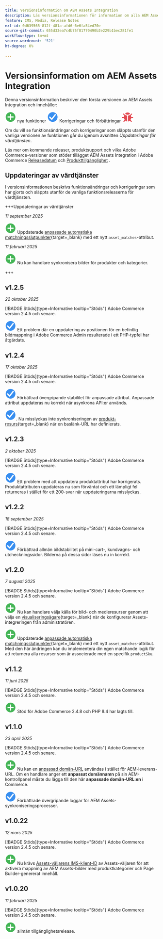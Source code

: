 ```yaml
---
title: Versionsinformation om AEM Assets Integration
description: Läs versionsinformationen för information om alla AEM Assets Integration-utgåvor.
feature: CMS, Media, Release Notes
exl-id: 0d639565-812f-481a-afd6-6e6fa54ed70e
source-git-commit: 655d33ea7c4b75f81770490b2e229b1bec281fe1
workflow-type: tm+mt
source-wordcount: '521'
ht-degree: 0%

---
```


# Versionsinformation om AEM Assets Integration

Denna versionsinformation beskriver den första versionen av AEM Assets Integration och innehåller:

![Nya](../assets/new.svg) nya funktioner
![&#x200B; Åtgärdat problem &#x200B;](../assets/fix.svg) Korrigeringar och förbättringar
![Kända fel](../assets/bug.svg)

Om du vill se funktionsändringar och korrigeringar som släppts utanför den vanliga versionen av funktionen går du igenom avsnitten _Uppdateringar för värdtjänsten_.

Läs mer om kommande releaser, produktsupport och vilka Adobe Commerce-versioner som stöder tillägget AEM Assets Integration i Adobe Commerce [Releasedatum](https://experienceleague.adobe.com/en/docs/commerce-operations/release/planning/schedule) och [Produkttillgänglighet](https://experienceleague.adobe.com/en/docs/commerce-operations/release/product-availability) .

## Uppdateringar av värdtjänster

I versionsinformationen beskrivs funktionsändringar och korrigeringar som har gjorts och släppts utanför de vanliga funktionsreleaserna för värdtjänsten.

+++Uppdateringar av värdtjänster

_11 september 2025_

![Nytt problem](../assets/new.svg) Uppdaterade [anpassade automatiska matchningsslutpunkter](https://experienceleague.adobe.com/en/docs/commerce/aem-assets-integration/synchronize/custom-match){target=_blank} med ett nytt `asset_matches`-attribut.

_11 februari 2025_

![Nytt problem](../assets/new.svg) Nu kan handlare synkronisera bilder för produkter och kategorier.

+++

## v1.2.5

_22 oktober 2025_

[!BADGE Stöds]{type=Informative tooltip="Stöds"} Adobe Commerce version 2.4.5 och senare.

![Korrigerat problem](../assets/fix.svg)<!-- Issue ACAP-1161 --> Ett problem där en uppdatering av positionen för en befintlig bildmappning i Adobe Commerce Admin resulterade i ett PHP-typfel har åtgärdats.

## v1.2.4

_17 oktober 2025_

[!BADGE Stöds]{type=Informative tooltip="Stöds"} Adobe Commerce version 2.4.5 och senare.

![Korrigerat problem](../assets/fix.svg)<!-- Issue ACAP-1155 --> Förbättrad övergripande stabilitet för anpassade attribut. Anpassade attribut uppdateras nu korrekt när asynkrona API:er används.

![Ett problem har korrigerats](../assets/fix.svg)<!-- Issue ACAP-1074 -->. Nu misslyckas inte synkroniseringen av [produkt-resurs](https://experienceleague.adobe.com/en/docs/commerce-admin/stores-sales/site-store/store-urls#configure-the-base-url){target=_blank} när en baslänk-URL har definierats.

## v1.2.3

_2 oktober 2025_

[!BADGE Stöds]{type=Informative tooltip="Stöds"} Adobe Commerce version 2.4.5 och senare.

![Korrigerat problem](../assets/fix.svg)<!-- Issue ACAP-1135 --> Ett problem med att uppdatera produktattribut har korrigerats. Produktattributen uppdateras nu som förväntat och ett lämpligt fel returneras i stället för ett 200-svar när uppdateringarna misslyckas.

## v1.2.2

_18 september 2025_

[!BADGE Stöds]{type=Informative tooltip="Stöds"} Adobe Commerce version 2.4.5 och senare.

![Korrigerat problem](../assets/fix.svg)<!-- Issue ACAP-1110 --> Förbättrad allmän bildstabilitet på mini-cart-, kundvagns- och utcheckningssidor. Bilderna på dessa sidor läses nu in korrekt.

## v1.2.0

_7 augusti 2025_

[!BADGE Stöds]{type=Informative tooltip="Stöds"} Adobe Commerce version 2.4.5 och senare.

![Nytt problem](../assets/new.svg)<!-- Issue ACAP-1018 --> Nu kan handlare välja källa för bild- och medieresurser genom att välja en [visualiseringsägare](https://experienceleague.adobe.com/en/docs/commerce/aem-assets-integration/get-started/setup-synchronization){target=_blank} när de konfigurerar Assets-integreringen från administratören.

![Nytt problem](../assets/new.svg)<!-- Issue ACAP-1078 --> Uppdaterade [anpassade automatiska matchningsslutpunkter](https://experienceleague.adobe.com/en/docs/commerce/aem-assets-integration/synchronize/custom-match){target=_blank} med ett nytt `asset_matches`-attribut. Med den här ändringen kan du implementera din egen matchande logik för att returnera alla resurser som är associerade med en specifik `productSku`.

## v1.1.2

_11 juni 2025_

[!BADGE Stöds]{type=Informative tooltip="Stöds"} Adobe Commerce version 2.4.5 och senare.

![Nytt problem](../assets/new.svg)<!-- Issue ACAP-1041 --> Stöd för Adobe Commerce 2.4.8 och PHP 8.4 har lagts till.

## v1.1.0

_23 april 2025_

[!BADGE Stöds]{type=Informative tooltip="Stöds"} Adobe Commerce version 2.4.5 och senare.

![Nytt problem](../assets/new.svg)<!-- Issue ACAP-955 --> Nu kan en [anpassad domän-URL](https://experienceleague.adobe.com/en/docs/commerce/aem-assets-integration/get-started/setup-synchronization#optional-configure-the-custom-domain-url) användas i stället för AEM-leverans-URL. Om en handlare anger ett **anpassat domännamn** på sin AEM-kontrollpanel måste du lägga till den här **anpassade domän-URL:en** i Commerce.

![Korrigerat problem](../assets/fix.svg)<!-- Issue ACAP-987 --> Förbättrade övergripande loggar för AEM Assets-synkroniseringsprocesser.

## v1.0.22

_12 mars 2025_

[!BADGE Stöds]{type=Informative tooltip="Stöds"} Adobe Commerce version 2.4.5 och senare.

![Nytt problem](../assets/new.svg)<!-- Issue ACAP-xx --> Nu krävs [Assets-väljarens IMS-klient-ID](https://experienceleague.adobe.com/en/docs/commerce/aem-assets-integration/get-started/setup-synchronization) av Assets-väljaren för att aktivera mappning av AEM Assets-bilder med produktkategorier och Page Builder-genererat innehåll.

## v1.0.20

_11 februari 2025_

[!BADGE Stöds]{type=Informative tooltip="Stöds"} Adobe Commerce version 2.4.5 och senare.

![Ny](../assets/new.svg)<!-- Issue ACAP-xx --> allmän tillgänglighetsrelease.
